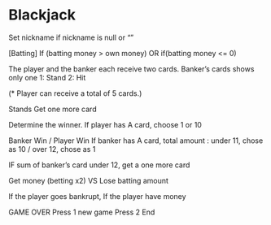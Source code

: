 # Blackjack 



Set nickname
if nickname is null or “”

[Batting]
If (batting money > own money) 
OR if(batting money <= 0)

The player and the banker each receive two cards.
Banker’s cards shows only one
1: Stand
2: Hit

(* Player can receive a total of 5 cards.)

Stands
Get one more card 

Determine the winner.
If player has A card, choose 1 or 10


Banker Win / Player Win
If banker has A card, 
total amount : under 11, chose as 10 / over 12, chose as 1

IF sum of banker’s card under 12, get a one more card

Get money (betting x2) VS Lose batting amount


If the player goes bankrupt,
If the player have money


GAME OVER
Press 1
new game
Press 2 
End







